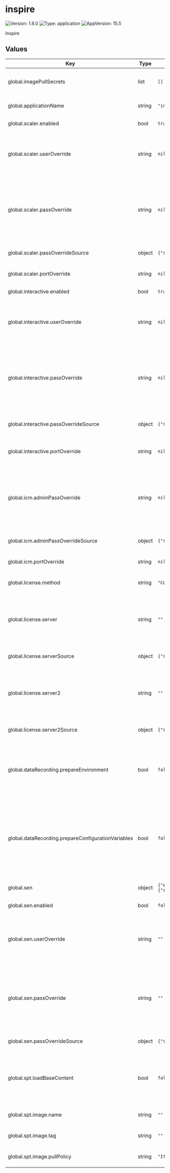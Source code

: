 # inspire

![Version: 1.6.0](https://img.shields.io/badge/Version-1.6.0-informational?style=flat-square) ![Type: application](https://img.shields.io/badge/Type-application-informational?style=flat-square) ![AppVersion: 15.5](https://img.shields.io/badge/AppVersion-15.5-informational?style=flat-square)

Inspire

## Values

| Key                                                | Type   | Default                                                                                                                         | Description                                                                                                                                                                                                                                                                                                                    |
|----------------------------------------------------|--------|---------------------------------------------------------------------------------------------------------------------------------|--------------------------------------------------------------------------------------------------------------------------------------------------------------------------------------------------------------------------------------------------------------------------------------------------------------------------------|
| global.imagePullSecrets                            | list   | `[]`                                                                                                                            | Defines an array of names of secrets, containing the connection settings to Docker image repositories.                                                                                                                                                                                                                         |
| global.applicationName                             | string | `"inspire"`                                                                                                                     | Defines a unique name of an application within a Kubernetes namespace.                                                                                                                                                                                                                                                         |
| global.scaler.enabled                              | bool   | `true`                                                                                                                          | Defines whether to deploy Scaler or not.                                                                                                                                                                                                                                                                                       |
| global.scaler.userOverride                         | string | `nil`                                                                                                                           | Defines (in plain text) the username of a Scaler user to be created in ICM. -- If left undefined, the default user called scaler is created. -- The username value is not treated as a Secret.                                                                                                                                 |
| global.scaler.passOverride                         | string | `nil`                                                                                                                           | Defines (in plain text) the password of a Scaler user to be created in ICM. -- If left undefined, Scaler's deployment will provide you with a random alphanumeric password. -- Use the 'passOverrideSource' variable instead if you wish to define the password using a Secret.                                                |
| global.scaler.passOverrideSource                   | object | `{"secretKey":"","secretName":"","useSecret":false}`                                                                            | Uses a Secret to define the password of a Scaler user to be created in ICM.                                                                                                                                                                                                                                                    |
| global.scaler.portOverride                         | string | `nil`                                                                                                                           | Defines the port to run Scaler on. -- If left undefined, the default port 30600 is used.                                                                                                                                                                                                                                       |
| global.interactive.enabled                         | bool   | `true`                                                                                                                          | Defines whether to deploy Interactive or not.                                                                                                                                                                                                                                                                                  |
| global.interactive.userOverride                    | string | `nil`                                                                                                                           | Defines the username of an Interactive system user to be created in ICM. -- If left undefined, the default user called system is created. -- The username value is not treated as a Secret.                                                                                                                                    |
| global.interactive.passOverride                    | string | `nil`                                                                                                                           | Defines the password of an Interactive system user to be created in ICM. -- If left undefined, Interactive's deployment will provide you with a random alphanumeric password. -- Use the 'passOverrideSource' variable instead if you wish to define the password using a Secret.                                              |
| global.interactive.passOverrideSource              | object | `{"secretKey":"","secretName":"","useSecret":false}`                                                                            | Uses a Secret to define the password of an Interactive system user to be created in ICM.                                                                                                                                                                                                                                       |
| global.interactive.portOverride                    | string | `nil`                                                                                                                           | Defines the port to run Interactive on. -- If left undefined, the default port 30701 is used.                                                                                                                                                                                                                                  |
| global.icm.adminPassOverride                       | string | `nil`                                                                                                                           | Defines the password of the ICM admin user. -- If left undefined, ICM's deployment will provide you with a random alphanumeric password. -- Use the 'adminPassOverrideSource' variable instead if you wish to define the password using a Secret.                                                                              |
| global.icm.adminPassOverrideSource                 | object | `{"secretKey":"","secretName":"","useSecret":false}`                                                                            | Uses a Secret to define the password of the ICM admin user.                                                                                                                                                                                                                                                                    |
| global.icm.portOverride                            | string | `nil`                                                                                                                           | Defines the port to run ICM on. -- If left undefined, the default port 30353 is used.                                                                                                                                                                                                                                          |
| global.license.method                              | string | `"CL"`                                                                                                                          | Defines the type of your license (cloud licensing or net licensing). [CL/LS]                                                                                                                                                                                                                                                   |
| global.license.server                              | string | `""`                                                                                                                            | Defines the URL address of your licensing server (Quadient Cloud server or Inspire License Manager server). -- Use the 'serverSource' variable instead if you wish to define the URL address using a Secret.                                                                                                                   |
| global.license.serverSource                        | object | `{"secretKey":"","secretName":"","useSecret":false}`                                                                            | Uses a Secret to define the URL address of your licensing server.                                                                                                                                                                                                                                                              |
| global.license.server2                             | string | `""`                                                                                                                            | Defines the URL address of your backup licensing server (Quadient Cloud server or Inspire License Manager server). -- Use the 'server2Source' variable instead if you wish to define URL address using a Secret.                                                                                                               |
| global.license.server2Source                       | object | `{"secretKey":"","secretName":"","useSecret":false}`                                                                            | Uses a Secret to define the URL address of your backup licensing server.                                                                                                                                                                                                                                                       |
| global.dataRecording.prepareEnvironment            | bool   | `false`                                                                                                                         | Since the R15.0 GA version, this defines whether or not you want to prepare the Inspire Flex components for the use of the Data Recording feature. The value of this setting must be set to 'true' for the Data recording feature to work in Kubernetes.                                                                       |
| global.dataRecording.prepareConfigurationVariables | bool   | `false`                                                                                                                         | You must use the following option when deploying the following Scaler versions to enable the preparation of the Data Recording configuration variables: - 15.0 versions earlier than SP2 - 15.X FMAP versions earlier than 15.4 FMAP -- Without this feature enabled, the Data Recording feature will not be able to function. |
| global.sen                                         | object | `{"enabled":false,"passOverride":"","passOverrideSource":{"secretKey":"","secretName":"","useSecret":false},"userOverride":""}` | Available since the 15.0 version (except for the 15.2 version) of Scaler.                                                                                                                                                                                                                                                      |
| global.sen.enabled                                 | bool   | `false`                                                                                                                         | Defines whether to deploy Scenario Engine or not.                                                                                                                                                                                                                                                                              |
| global.sen.userOverride                            | string | `""`                                                                                                                            | Defines (in plain text) the username of a Scenario Engine user to be created in ICM. -- If left undefined, the default user called 'sen' is created. -- The username value is not treated as a Secret.                                                                                                                         |
| global.sen.passOverride                            | string | `""`                                                                                                                            | Defines (in plain text) the password of a Scenario Engine user to be created in ICM. -- If left undefined, Scaler's deployment will provide you with a random alphanumeric password. -- Use the 'passOverrideSource' variable instead if you wish to define the password using a Secret.                                       |
| global.sen.passOverrideSource                      | object | `{"secretKey":"","secretName":"","useSecret":false}`                                                                            | Uses a Secret to define the password of a Scenario Engine user to be created in ICM.                                                                                                                                                                                                                                           |
| global.spt.loadBaseContent                         | bool   | `false`                                                                                                                         | Toggles load of the base demo content. -- NB: Assumes that: - Scaler value 'additionalStorage.enabled' is true. - Scaler value 'additionalStorage.mountPath' is "/opt/scalerAdditionalStorage".                                                                                                                                |
| global.spt.image.name                              | string | `""`                                                                                                                            | Defines the URL address of the SPT content image stored in a Docker repository.                                                                                                                                                                                                                                                |
| global.spt.image.tag                               | string | `""`                                                                                                                            | Defines a specific version of the SPT content image to be deployed.                                                                                                                                                                                                                                                            |
| global.spt.image.pullPolicy                        | string | `"IfNotPresent"`                                                                                                                | Defines the SPT content image pull policy. [IfNotPresent/Always]                                                                                                                                                                                                                                                               |
